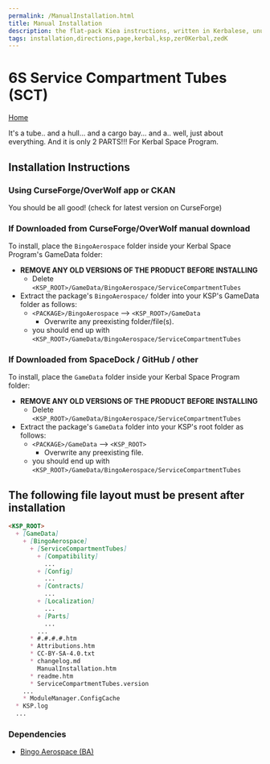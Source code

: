 ```yaml
---
permalink: /ManualInstallation.html
title: Manual Installation
description: the flat-pack Kiea instructions, written in Kerbalese, unusally present
tags: installation,directions,page,kerbal,ksp,zer0Kerbal,zedK
---
```


<!-- ManualInstallation.md v1.1.8.1
6S Service Compartment Tubes (SCT)
created: 01 Oct 2019
updated: 29 Jul 2022 -->

<!-- based upon work by Lisias -->

# 6S Service Compartment Tubes (SCT)

[Home](./index.md)

It's a tube.. and a hull... and a cargo bay... and a.. well, just about everything. And it is only 2 PARTS!!! For Kerbal Space Program.

## Installation Instructions

### Using CurseForge/OverWolf app or CKAN

You should be all good! (check for latest version on CurseForge)

### If Downloaded from CurseForge/OverWolf manual download

To install, place the `BingoAerospace` folder inside your Kerbal Space Program's GameData folder:

* **REMOVE ANY OLD VERSIONS OF THE PRODUCT BEFORE INSTALLING**
  * Delete `<KSP_ROOT>/GameData/BingoAerospace/ServiceCompartmentTubes`
* Extract the package's `BingoAerospace/` folder into your KSP's GameData folder as follows:
  * `<PACKAGE>/BingoAerospace` --> `<KSP_ROOT>/GameData`
    * Overwrite any preexisting folder/file(s).
  * you should end up with `<KSP_ROOT>/GameData/BingoAerospace/ServiceCompartmentTubes`

### If Downloaded from SpaceDock / GitHub / other

To install, place the `GameData` folder inside your Kerbal Space Program folder:

* **REMOVE ANY OLD VERSIONS OF THE PRODUCT BEFORE INSTALLING**
  * Delete `<KSP_ROOT>/GameData/BingoAerospace/ServiceCompartmentTubes`
* Extract the package's `GameData` folder into your KSP's root folder as follows:
  * `<PACKAGE>/GameData` --> `<KSP_ROOT>`
    * Overwrite any preexisting file.
  * you should end up with `<KSP_ROOT>/GameData/BingoAerospace/ServiceCompartmentTubes`

## The following file layout must be present after installation

```markdown
<KSP_ROOT>
  + [GameData]
    + [BingoAerospace]
      + [ServiceCompartmentTubes]
        + [Compatibility]
          ...
        + [Config]
          ...
        + [Contracts]
          ...
        + [Localization]
          ...
        + [Parts]
          ...
        ...
      * #.#.#.#.htm
      * Attributions.htm
      * CC-BY-SA-4.0.txt
      * changelog.md
        ManualInstallation.htm
      * readme.htm
      * ServiceCompartmentTubes.version
    ...
    * ModuleManager.ConfigCache
  * KSP.log
  ...
```

### Dependencies

* [Bingo Aerospace (BA)][BA]

[BA]: https://forum.kerbalspaceprogram.com/index.php?/topic/209841-*/ "Bingo Aerospace (BA)"